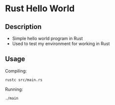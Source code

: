# Rust Hello World

## Description

- Simple hello world program in Rust
- Used to test my environment for working in Rust

## Usage

Compiling:

```bash
rustc src/main.rs
```

Running:

```bash
./main
```
